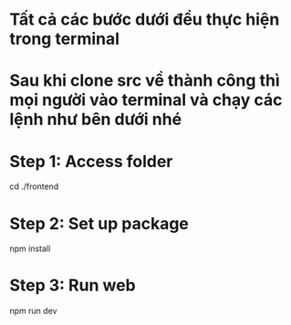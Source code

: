 # Tất cả các bước dưới đều thực hiện trong terminal

# Sau khi clone src về thành công thì mọi người vào terminal và chạy các lệnh như bên dưới nhé

# Step 1: Access folder

cd ./frontend

# Step 2: Set up package

npm install

# Step 3: Run web

npm run dev

